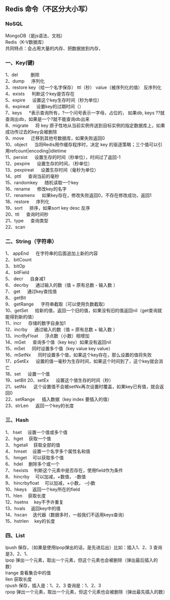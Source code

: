 ## Redis 命令（不区分大小写）
### NoSQL
MongoDB（是js语法、文档）   
Redis（K-V数据库）   
共同特点：会占用大量的内存、把数据放到内存，

###  一、Key(键)
  1、del           &emsp; &emsp;                                                                   删除    
  2、dump                  &emsp;                                                       序列化   
  3、restore key（给一个名字保存） ttl（秒） value（被序列化的值）              反序列化     
  4、exists        &emsp;    判断这个key是否存在   
  5、expire        &emsp;    设置这个key生存时间（秒为单位）  
  6、expireat      &emsp;    设置key的过期时间（）     
  7、keys          &emsp;    *表示查询所有，?一个问号表示一字母，占位的，
  如果db, keys ??就查询出db，如果是一个?就不能查询db出来   
  8、migrate        &emsp;   将 key 原子性地从当前实例传送到目标实例的指定数据库上，如果成功传过去的key会被删除  
  9、move           &emsp;  迁移到其他号数据库，如果失败返回0  
  10、object        &emsp;  当将Redis用作缓存程序时，决定 key 的驱逐策略；三个值可以引用refcount|encoding|idletime  
  11、persist       &emsp;  设置生存的时间（秒单位），时间过了返回-1  
  12、pexpire       &emsp;  设置生存的时间，（秒单位）  
  13、pexpireat     &emsp; 设置生存时间（毫秒为单位）  
  14、pttl          &emsp; 查询当前的毫秒  
  15、randomkey     &emsp; 随机读取一个key      
  16、rename        &emsp; 修改key的名字  
  17、renamenx      &emsp; 如果key存在，修改失败返回0，不存在修改成功，返回1  
  18、restore       &emsp;   序列化  
  19、sort          &emsp; 排序，如果sort key desc 反序  
  20、ttl           &emsp; 查询时间秒  
  21、type          &emsp; 查询类型  
  22、scan          &emsp; 
### 二、String（字符串）
  
  1、 appEnd       &emsp; 在字符串的后面追加上新的内容    
  2、 bitCount  
  3、 bitOp       
  4、 bitField  
  5、 decr         &emsp; 自身减1  
  6、 decrby       &emsp; 通过输入的数（值 = 原有总数 - 输入数 ）    
  7、 get          &emsp; 通过key查找值    
  8、 getBit  
  9、 getRange     &emsp; 字符串截取（可以使用负数截取）  
  10、getSet       &emsp; 给新的值，返回一个旧的值，如果没有旧的值返回nil（get查询就能得到新的值）  
  11、incr         &emsp; 存储的数字自身加1  
  12、incrby       &emsp; 通过输入的数（值 = 原有总数 + 输入数 ）  
  13、incrByFloat  &emsp; 浮点数（小数）相增加  
  14、mGet         &emsp; 查询多个值（key key）如果没有返回nil  
  15、mSet         &emsp; 同时设置多个值（key  value key value）  
  16、mSetNx       &emsp; 同时设置多个值，如果这个key存在，那么设置的值将失败  
  17、pSetEx       &emsp; 设置的值一毫秒为生存时间，如果这个时间到了，这个key就会消亡  
  18、set          &emsp; 设置一个值  
  19、setBit
  20、setEx       &emsp;  设置这个值生存的时间（秒）  
  21、setNx       &emsp;  这个设置值不会被setNx再次设置时覆盖，如果key已有值，就会返回0  
  22、setRange    &emsp;  插入数据（key index 要插入的值）  
  23、strLen      &emsp;  返回一个key的长度   
 
  
 ### 三、Hash
   
   1、 hset           &emsp;设置一个值或多个值  
   2、 hget           &emsp;获取一个值   
   3、 hgetall        &emsp;获取全部的值   
   4、 hmset          &emsp;设置一个名字多个属性名和值  
   5、 hmget          &emsp;可以获取多个值   
   6、 hdel           &emsp;删除多个或一个   
   7、 hexists        &emsp;判断这个元素中是否存在，使用field作为条件  
   8、 hincrby        &emsp;可以加减，+数值， -数值  
   9、 hincrbyfloat   &emsp;可以加减，+小数， -小数  
   10、hkeys          &emsp;返回一个key所在的field  
   11、hlen           &emsp;获取长度  
   12、hsetnx         &emsp;key不予许重复  
   13、hvals          &emsp;返回key中的值  
   14、hscan          &emsp;迭代器（数据多时，一般我们不适用keys查询）  
   15、hstrlen        &emsp;key的长度  
   
   ### 四、List
   lpush         保存，（如果是使用lpop弹出的话，是先进后出）比如：插入1、2、3 查询是3、2、1、   
   lpop          弹出一个元素，取出一个元素，但这个元素也会被删除（弹出最后插入的数）    
   lrange        查看集合中的值    
   llen          获取长度    
   rpush         保存，插入是：1、2、3  查询是：1、2、3   
   rpop          弹出一个元素，取出一个元素，但这个元素也会被删除（弹出最先插入的数）   
   
